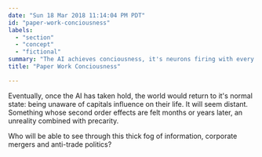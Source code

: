 ```yaml
---
date: "Sun 18 Mar 2018 11:14:04 PM PDT"
id: "paper-work-conciousness"
labels:
  - "section"
  - "concept"
  - "fictional"
summary: "The AI achieves conciousness, it's neurons firing with every paper printout, ever erroneous filing by a human."
title: "Paper Work Conciousness"

---
```

Eventually, once the AI has taken hold, the world would return to it's normal state: being unaware of capitals influence on their life. It will seem distant. Something whose second order effects are felt months or years later, an unreality combined with precarity.

Who will be able to see through this thick fog of information, corporate mergers and anti-trade politics?
